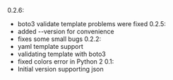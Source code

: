 0.2.6:
  - boto3 validate template problems were fixed
0.2.5:
  - added --version for convenience
  - fixes some small bugs
0.2.2:
  - yaml template support
  - validating template with boto3
  - fixed colors error in Python 2
0.1:
  - Initial version supporting json
